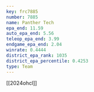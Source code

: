 ```yaml
---
key: frc7885
number: 7885
name: Panther Tech
epa_end: 11.59
auto_epa_end: 5.56
teleop_epa_end: 3.99
endgame_epa_end: 2.04
winrate: 0.4444
district_epa_rank: 1035
district_epa_percentile: 0.4253
type: Team
---
```

[[2024ohcl]]
